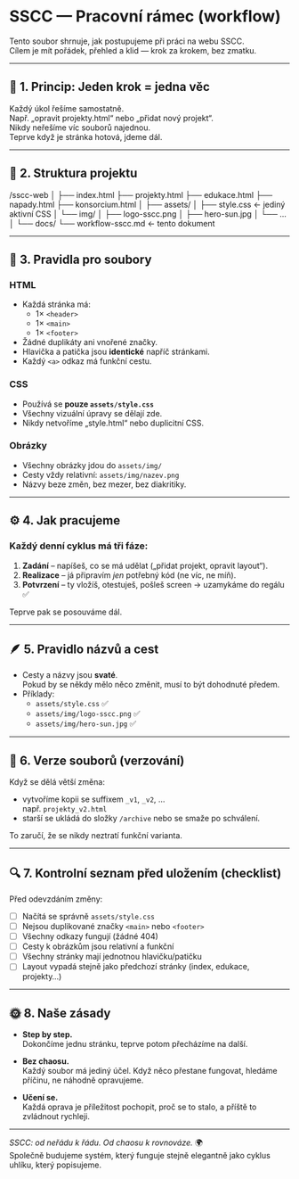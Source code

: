 # SSCC — Pracovní rámec (workflow)

Tento soubor shrnuje, jak postupujeme při práci na webu SSCC.  
Cílem je mít pořádek, přehled a klid — krok za krokem, bez zmatku.

---

## 🧭 1. Princip: Jeden krok = jedna věc
Každý úkol řešíme samostatně.  
Např. „opravit projekty.html“ nebo „přidat nový projekt“.  
Nikdy neřešíme víc souborů najednou.  
Teprve když je stránka hotová, jdeme dál.

---

## 📂 2. Struktura projektu

/sscc-web
│
├── index.html
├── projekty.html
├── edukace.html
├── napady.html
├── konsorcium.html
│
├── assets/
│ ├── style.css ← jediný aktivní CSS
│ └── img/
│ ├── logo-sscc.png
│ ├── hero-sun.jpg
│ └── ...
│
└── docs/
└── workflow-sscc.md ← tento dokument


---

## 🎨 3. Pravidla pro soubory

### HTML
- Každá stránka má:
  - 1× `<header>`  
  - 1× `<main>`  
  - 1× `<footer>`
- Žádné duplikáty ani vnořené značky.
- Hlavička a patička jsou **identické** napříč stránkami.
- Každý `<a>` odkaz má funkční cestu.

### CSS
- Používá se **pouze `assets/style.css`**
- Všechny vizuální úpravy se dělají zde.
- Nikdy netvoříme „style.html“ nebo duplicitní CSS.

### Obrázky
- Všechny obrázky jdou do `assets/img/`
- Cesty vždy relativní: `assets/img/nazev.png`
- Názvy beze změn, bez mezer, bez diakritiky.

---

## ⚙️ 4. Jak pracujeme

### Každý denní cyklus má tři fáze:
1. **Zadání** – napíšeš, co se má udělat („přidat projekt, opravit layout“).
2. **Realizace** – já připravím *jen* potřebný kód (ne víc, ne míň).
3. **Potvrzení** – ty vložíš, otestuješ, pošleš screen → uzamykáme do regálu ✅

Teprve pak se posouváme dál.

---

## 🪶 5. Pravidlo názvů a cest

- Cesty a názvy jsou **svaté**.  
  Pokud by se někdy mělo něco změnit, musí to být dohodnuté předem.
- Příklady:
  - `assets/style.css` ✅  
  - `assets/img/logo-sscc.png` ✅  
  - `assets/img/hero-sun.jpg` ✅  

---

## 🧱 6. Verze souborů (verzování)

Když se dělá větší změna:
- vytvoříme kopii se suffixem `_v1`, `_v2`, …  
  např. `projekty_v2.html`
- starší se ukládá do složky `/archive` nebo se smaže po schválení.

To zaručí, že se nikdy neztratí funkční varianta.

---

## 🔍 7. Kontrolní seznam před uložením (checklist)

Před odevzdáním změny:
- [ ] Načítá se správně `assets/style.css`
- [ ] Nejsou duplikované značky `<main>` nebo `<footer>`
- [ ] Všechny odkazy fungují (žádné 404)
- [ ] Cesty k obrázkům jsou relativní a funkční
- [ ] Všechny stránky mají jednotnou hlavičku/patičku
- [ ] Layout vypadá stejně jako předchozí stránky (index, edukace, projekty…)

---

## 🌞 8. Naše zásady

- **Step by step.**  
  Dokončíme jednu stránku, teprve potom přecházíme na další.

- **Bez chaosu.**  
  Každý soubor má jediný účel. Když něco přestane fungovat, hledáme příčinu, ne náhodně opravujeme.

- **Učení se.**  
  Každá oprava je příležitost pochopit, proč se to stalo, a příště to zvládnout rychleji.

---

*SSCC: od neřádu k řádu. Od chaosu k rovnováze.* 🌍  
Společně budujeme systém, který funguje stejně elegantně jako cyklus uhlíku, který popisujeme.

